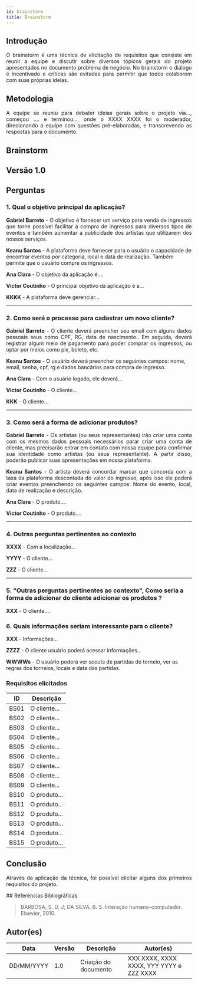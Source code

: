 ```yaml
---
id: brainstorm
title: Brainstorm
---
```

 
## Introdução
<p align = "justify">
O brainstorm é uma técnica de elicitação de requisitos que consiste em reunir a equipe e discutir sobre diversos tópicos gerais do projeto apresentados no documento problema de negócio. No brainstorm o diálogo é incentivado e críticas são evitadas para permitir que todos colaborem com suas próprias ideias.
</p>
 
## Metodologia
<p align = "justify">
A equipe se reuniu para debater ideias gerais sobre o projeto via..., começou .... e terminou..., onde o XXXX XXXX foi o moderador, direcionando a equipe com questões pré-elaboradas, e transcrevendo as respostas para o documento.
</p>
 
## Brainstorm
 
## Versão 1.0
 
## Perguntas
 
### 1. Qual o objetivo principal da aplicação?
 
<p align = "justify">
<b>Gabriel Barreto</b> - O objetivo é fornecer um serviço para venda de ingressos que torne possível facilitar a compra de ingressos para diversos tipos de eventos e também aumentar a publicidade dos artistas que utilizarem dos nossos serviços.
</p>
 
<b>Keanu Santos</b> - A plataforma deve fornecer para o usuário o capacidade de encontrar eventos por categoria, local e data de realização. Também permite que o usuário compre os ingressos.
 
<b>Ana Clara</b> - O objetivo da aplicação é....
 
<b>Victor Coutinho</b> - O principal objetivo da aplicação é a...
 
<b>KKKK</b> - A plataforma deve gerenciar...
</p>
 
---
 
### 2. Como será o processo para cadastrar um novo cliente?
 
<p align = "justify">
<b>Gabriel Barreto</b> - O cliente deverá preencher seu email com alguns dados pessoais seus como CPF, RG, data de nascimento.. Em seguida, deverá registrar algum meio de pagamento para poder comprar os ingressos, ou optar por meios como pix, boleto, etc.
 
<b>Keanu Santos</b> - O usuário deverá preencher os seguintes campos: nome, email, senha, cpf, rg e dados bancários para compra de ingresso.
 
<b>Ana Clara</b> - Com o usuário logado, ele deverá...

<b>Victor Coutinho</b> - O cliente...
 
<b>KKK</b> - O cliente...
 
---
 
### 3. Como será a forma de adicionar produtos?
 
<p align = "justify">
<b>Gabriel Barreto</b> - Os artistas (ou seus representantes) irão criar uma conta com os mesmos dados pessoais necessários parar criar uma conta de cliente, mas precisarão entrar em contato com nossa equipe para confirmar sua identidade como artistas (ou seus representante). A partir disso, poderão publicar suas apresentações em nossa plataforma.
</p>
 
<p align = "justify">
<b>Keanu Santos</b> - O artista deverá concordar marcar que concorda com a taxa da plataforma descontada do valor do ingresso, após isso ele poderá criar eventos preenchendo os seguintes campos: Nome do evento, local, data de realização e descrição.
</p>
 
<b>Ana Clara</b> - O produto....
 
<b>Victor Coutinho</b> - O produto....

 
---
 
### 4. Outras perguntas pertinentes ao contexto

<p align = "justify">
<b>XXXX</b> - Com a localização...
 
<b>YYYY</b> - O cliente...
 
<b>ZZZ</b> - O cliente...
 
---
 
### 5. "Outras perguntas pertinentes ao contexto", Como seria a forma de adicionar do cliente adicionar os produtos ?
<p align = "justify">
<b>XXX</b> - O cliente....
</p>
 
### 6. Quais informações seriam interessante para o cliente?
<p align = "justify">
   <b>XXX</b> - Informações...
   
   <b>ZZZZ</b> - O cliente usuário poderá acessar informações...

   <b>WWWWs</b> - O usuário poderá ver scouts de partidas do torneio, ver as regras dos torneios, locais e data das partidas.
   
</p>
 
### Requisitos elicitados
 
|ID|Descrição|
|----|-------------|
|BS01| O cliente...|
|BS02| O cliente...|
|BS03| O cliente...|
|BS04| O cliente...|
|BS05| O cliente...|
|BS06| O cliente...|
|BS07| O cliente...|
|BS08| O cliente...|
|BS09| O cliente...|
|BS10| O produto...|
|BS11| O produto...|
|BS12| O produto...|
|BS13| O produto...|
|BS14| O produto...|
|BS15| O produto...|
 
## Conclusão
<p align = "justify">
Através da aplicação da técnica, foi possível elicitar alguns dos primeiros requisitos do projeto.
</p>
## Referências Bibliográficas
 
> BARBOSA, S. D. J; DA SILVA, B. S. Interação humano-computador. Elsevier, 2010.
 
 
## Autor(es)
| Data | Versão | Descrição | Autor(es) |
| -- | -- | -- | -- |
| DD/MM/YYYY | 1.0 | Criação do documento | XXX XXXX, XXXX XXXX, YYY YYYY e ZZZ XXXX |
